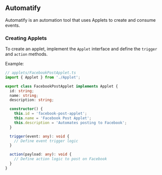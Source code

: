 ## Automatify

Automatify is an automation tool that uses Applets to create and consume events.

### Creating Applets

To create an applet, implement the `Applet` interface and define the `trigger` and `action` methods.

Example:
```typescript
// applets/FacebookPostApplet.ts
import { Applet } from './Applet';

export class FacebookPostApplet implements Applet {
  id: string;
  name: string;
  description: string;

  constructor() {
    this.id = 'facebook-post-applet';
    this.name = 'Facebook Post Applet';
    this.description = 'Automates posting to Facebook';
  }

  trigger(event: any): void {
    // Define event trigger logic
  }

  action(payload: any): void {
    // Define action logic to post on Facebook
  }
}